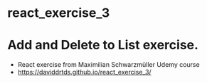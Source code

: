 # react_exercise_3
# Add and Delete to List exercise.
- React exercise from Maximilian Schwarzmüller Udemy course
- https://daviddrtds.github.io/react_exercise_3/
